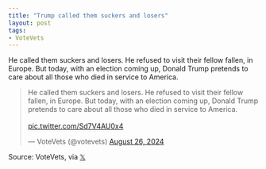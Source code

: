 ```yaml
---
title: "Trump called them suckers and losers"
layout: post
tags:
- VoteVets
---
```


He called them suckers and losers. He refused to visit their fellow fallen, in Europe. But today, with an election coming up, Donald Trump pretends to care about all those who died in service to America.

<blockquote class="twitter-tweet"><p lang="en" dir="ltr">He called them suckers and losers. He refused to visit their fellow fallen, in Europe. But today, with an election coming up, Donald Trump pretends to care about all those who died in service to America.<br /><br /> <a href="https://t.co/Sd7V4AU0x4">pic.twitter.com/Sd7V4AU0x4</a></p>&mdash; VoteVets (@votevets) <a href="https://twitter.com/votevets/status/1828096341899346075?ref_src=twsrc%5Etfw">August 26, 2024</a></blockquote> <script async src="https://platform.twitter.com/widgets.js" charset="utf-8"></script>

Source: VoteVets, via [𝕏](https://x.com)
